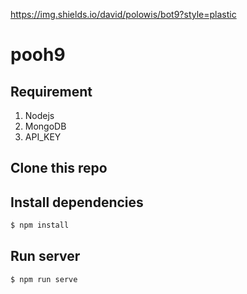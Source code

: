 https://img.shields.io/david/polowis/bot9?style=plastic

# pooh9

## Requirement

1. Nodejs
2. MongoDB
3. API_KEY

## Clone this repo


## Install dependencies
```sh
$ npm install
```

## Run server

```sh
$ npm run serve

```
